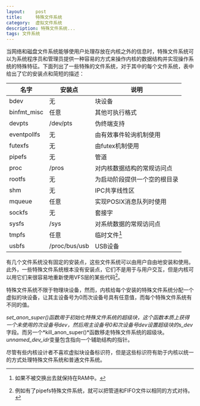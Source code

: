 ```yaml
---
layout:    post
title:     特殊文件系统
category:  虚拟文件系统
description: 特殊文件系统...
tags: 文件系统
---
```

当网络和磁盘文件系统能够使用户处理存放在内核之外的信息时，特殊文件系统可以为系统程序员和管理员提供一种容易的方式来操作内核的数据结构并实现操作系统的特殊特征。下面列出了一些特殊的文件系统，对于其中的每个文件系统，表中给出了它的安装点和简短的描述：

名字                  | 安装点           | 说明
------------          | -------------   | -------------
bdev                  | 无              | 块设备
binfmt_misc           | 任意             | 其他可执行格式
devpts                | /dev/pts        | 伪终端支持
eventpollfs           | 无              | 由有效事件轮询机制使用
futexfs               | 无              | 由futex机制使用
pipefs                | 无              | 管道
proc                  | /pros           | 对内核数据结构的常规访问点
rootfs                | 无              | 为启动阶段提供一个空的根目录
shm                   | 无              | IPC共享线性区
mqueue                | 任意             | 实现POSIX消息队列时使用
sockfs                | 无               | 套接字
sysfs                 | /sys             | 对系统数据的常规访问点
tmpfs                 | 任意             | 临时文件[^1]
usbfs                 | /proc/bus/usb    | USB设备

[^1]: 如果不被交换出去就保持在RAM中。

有几个文件系统没有固定的安装点，这些文件系统可以由用户自由地安装和使用。此外，一些特殊文件系统根本没有安装点，它们不是用于与用户交互，但是内核可以用它们来很容易地重新使用VFS层的某些代码[^2]。

[^2]: 例如有了pipefs特殊文件系统，就可以把管道和FIFO文件以相同的方式对待。

特殊文件系统不限于物理块设备，然而，内核给每个安装的特殊文件系统分配一个虚拟的块设备，让其主设备号为0而次设备号具有任意值，而每个特殊文件系统有不同的值。

*set_anon_super()*函数用于初始化特殊文件系统的超级块，这个函数本质上获得一个未使用的次设备号dev，然后用主设备号0和次设备号dev设置超级块的*s_dev*字段。而另一个*kill_anon_super()*函数移走特殊文件系统的超级块。*unnamed_dev_idr*变量包含指向一个辅助结构的指针。

尽管有些内核设计者不喜欢虚拟块设备标识符，但是这些标识符有助于内核以统一的方式处理特殊文件系统和普通文件系统。